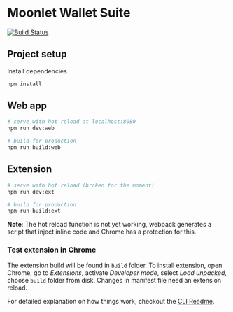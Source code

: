 # Moonlet Wallet Suite

[![Build Status](https://travis-ci.org/cryptolandtech/moonlet.svg?branch=master)](https://travis-ci.org/cryptolandtech/moonlet)

## Project setup
Install dependencies
``` bash
npm install
```

## Web app
``` bash
# serve with hot reload at localhost:8080
npm run dev:web

# build for production
npm run build:web
```

## Extension
``` bash
# serve with hot reload (broken for the moment)
npm run dev:ext

# build for production
npm run build:ext
```
**Note**: The hot reload function is not yet working, webpack generates a script that inject inline code and Chrome has a protection for this.

### Test extension in Chrome
The extension build will be found in `build` folder.
To install extension, open Chrome, go to _Extensions_, activate _Developer mode_, select _Load unpacked_, choose `build` folder from disk. 
Changes in manifest file need an extension reload.

For detailed explanation on how things work, checkout the [CLI Readme](https://github.com/developit/preact-cli/blob/master/README.md).

